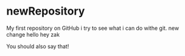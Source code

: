 # newRepository
My first repository on GitHub
i try to see what i can do withe git.
new change
hello
hey zak

You should also say that!
